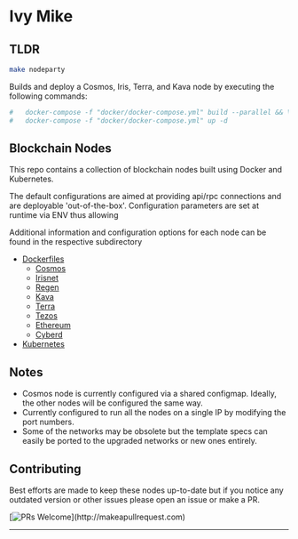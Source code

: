 # Ivy Mike

## TLDR

```bash
make nodeparty
```
Builds and deploy a Cosmos, Iris, Terra, and Kava node by executing the following commands:

```bash
#   docker-compose -f "docker/docker-compose.yml" build --parallel && \
#   docker-compose -f "docker/docker-compose.yml" up -d
```

## Blockchain Nodes

This repo contains a collection of blockchain nodes built using Docker and Kubernetes.

The default configurations are aimed at providing api/rpc connections and are deployable 'out-of-the-box'. Configuration parameters are set at runtime via ENV thus allowing

Additional information and configuration options for each node can be found in the respective subdirectory

- [Dockerfiles](./docs/dockerfiles.md)
  - [Cosmos](./docs/docker-cosmos/README.md)
  - [Irisnet](./docs/docker-irisnet/README.md)
  - [Regen](./docs/docker-regen/README.md)
  - [Kava](./docs/docker-kava/README.md)
  - [Terra](./docs/docker-terra/README.md)
  - [Tezos](./docs/docker-tezos/README.md)
  - [Ethereum](./docs/docker-ethereum/README.md)
  - [Cyberd](./docs/docker-cyberd/README.md)
- [Kubernetes](./docs/kubernetes.md)

## Notes

- Cosmos node is currently configured via a shared configmap. Ideally, the other nodes will be configured the same way.
- Currently configured to run all the nodes on a single IP by modifying the port numbers.
- Some of the networks may be obsolete but the template specs can easily be ported to the upgraded networks or new ones entirely.

## Contributing

Best efforts are made to keep these nodes up-to-date but if you notice any outdated version or other issues please open an issue or make a PR.

[![PRs Welcome](https://img.shields.io/badge/PRs-welcome-brightgreen.svg?)](http://makeapullrequest.com)

---
